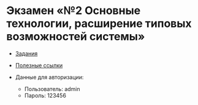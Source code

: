 # Экзамен «№2 Основные технологии, расширение типовых возможностей системы»

* [Задания](./wiki/tasks/tasks.md)

* [Полезные ссылки](./wiki/others/useful.md)

* Данные для авторизации:
    * Пользователь: admin
    * Пароль: 123456